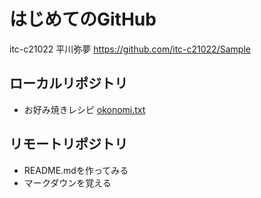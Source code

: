 # はじめてのGitHub
itc-c21022 平川弥夢
https://github.com/itc-c21022/Sample

## ローカルリポジトリ
* お好み焼きレシピ
	[okonomi.txt](okonomi.txt)

## リモートリポジトリ
* README.mdを作ってみる
* マークダウンを覚える
